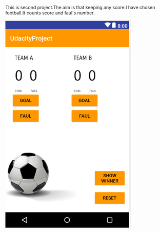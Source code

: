 This is second project.The aim is that keeping any score.I have chosen football.It counts score and faul's number.

![image](https://github.com/aysedemirel/udacity-android/blob/master/Score_Keeper/SkoreKeeper.png)
